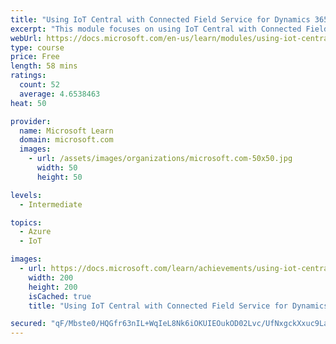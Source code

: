 ```yaml
---
title: "Using IoT Central with Connected Field Service for Dynamics 365"
excerpt: "This module focuses on using IoT Central with Connected Field Service add-on for Dynamics 365 for Field Service.  The module walks you through building an IoT Central application and escalating the alerts into Dynamics 365."
webUrl: https://docs.microsoft.com/en-us/learn/modules/using-iot-central-with-connected-field-service/
type: course
price: Free
length: 58 mins
ratings:
  count: 52
  average: 4.6538463
heat: 50

provider:
  name: Microsoft Learn
  domain: microsoft.com
  images:
    - url: /assets/images/organizations/microsoft.com-50x50.jpg
      width: 50
      height: 50

levels:
  - Intermediate

topics:
  - Azure
  - IoT

images:
  - url: https://docs.microsoft.com/learn/achievements/using-iot-central-with-connected-field-service-social.png
    width: 200
    height: 200
    isCached: true
    title: "Using IoT Central with Connected Field Service for Dynamics 365"

secured: "qF/Mbste0/HQGfr63nIL+WqIeL8Nk6iOKUIEOukOD02Lvc/UfNxgckXxuc9Laj1syaui6Yarw3JJcqkasbJXhGHBJDgbOhB99juZWUOX613+pSvLV2rx7kXV5guV56HXqfCKNUgpA2pn3j6XFv6CEhIT1IUcp2lb5PoehTvlxlE7yQVtxgAGVSQy3vqMrgW4bEMR4FvHLgC0SoTOYuGdBQuNKeIfFyygNugv2fUXxP5kIY0sakru010XhtTtB7rM6wMo2qcn7ORhhIecHl7qQkl0oIkcrD/Wrbp9UHmlQP37i5CRHVQEWDn4OvLgM7Jvq0Cnz1XuDiYd+IUCMaouYcMjZT0C8F+2OCa/ONvJHKkeAiXMOjs5hQTGm2zve7Cyu2BEs04s2tEAZlgaXPmb0g==;UNFVPEULeNqZtREDiGXVvg=="
---
```


